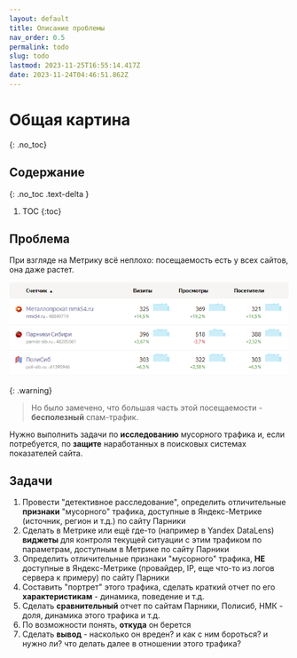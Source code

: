 ```yaml
---
layout: default
title: Описание проблемы
nav_order: 0.5
permalink: todo
slug: todo
lastmod: 2023-11-25T16:55:14.417Z
date: 2023-11-24T04:46:51.862Z
---
```


# Общая картина
{: .no_toc}

## Содержание
{: .no_toc .text-delta }

1. TOC
{:toc}

## Проблема
При взгляде на Метрику всё неплохо: посещаемость есть у всех сайтов, она даже растет.

![](/assets/images/2023-11-24%2015_54_20-Window.png)

{: .warning}
> Но было замечено, что большая часть этой посещаемости - **бесполезный** спам-трафик.

Нужно выполнить задачи по **исследованию** мусорного трафика и, если потребуется, по **защите** наработанных в поисковых системах показателей сайта.

## Задачи

1. Провести "детективное расследование", определить отличительные **признаки** "мусорного" трафика, доступные в Яндекс-Метрике (источник, регион и т.д.) по сайту Парники
2. Сделать в Метрике или ещё где-то (например в Yandex DataLens) **виджеты** для контроля текущей ситуации с этим трафиком по параметрам, доступным в Метрике по сайту Парники
3. Определить отличительные признаки "мусорного" трафика, **НЕ** доступные в Яндекс-Метрике (провайдер, IP, еще что-то из логов сервера к примеру) по сайту Парники
4. Составить "портрет" этого трафика, сделать краткий отчет по его **характеристикам** - динамика, поведение и т.д.
5. Сделать **сравнительный** отчет по сайтам Парники, Полисиб, НМК - доля, динамика этого трафика и т.д.
6. По возможности понять, **откуда** он берется
7. Сделать **вывод** - насколько он вреден? и как с ним бороться? и нужно ли? что делать далее в отношении этого трафика?
